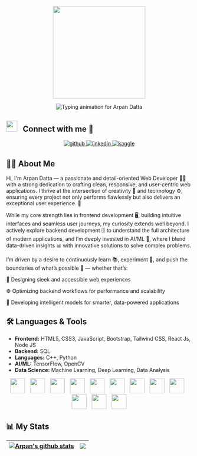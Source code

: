 <div align="center">
  <img height="250" src="https://media.licdn.com/dms/image/D5612AQGOmwfIE5mlWA/article-cover_image-shrink_720_1280/0/1674617947228?e=2147483647&v=beta&t=FTU_isQ6VYfV5D_ueFHPWvT8ZqgDeJG3yr8Mi8lpfk0" />
</div>

<p align="center">
  <img src="https://readme-typing-svg.demolab.com/?lines=Hi+there+👋+I'm+Arpan+Datta&font=Fira%20Code&center=true&width=380&height=50&duration=4000&pause=1000&weight=700&color=FF69B4" alt="Typing animation for Arpan Datta">
</p>

## <img src="https://media.giphy.com/media/iY8CRBdQXODJSCERIr/giphy.gif" width="30" height="30" style="margin-right: 10px;"> Connect with me 🤝

<div align="center">
<a href="https://github.com/arpandatta011" target="_blank">
<img src=https://img.shields.io/badge/github-%2324292e.svg?&style=for-the-badge&logo=github&logoColor=white alt=github style="margin-bottom: 5px;" />
</a>  
<a href="https://www.linkedin.com/in/arpandatta011/" target="_blank">
<img src=https://img.shields.io/badge/linkedin-%231E77B5.svg?&style=for-the-badge&logo=linkedin&logoColor=white alt=linkedin style="margin-bottom: 5px;" />
</a>
<a href="https://www.kaggle.com/arpandatta011" target="_blank">
<img src=https://img.shields.io/badge/kaggle-%2344BAE8.svg?&style=for-the-badge&logo=kaggle&logoColor=white alt=kaggle style="margin-bottom: 5px;" />
</a>
</div> 

## 👩‍💻 About Me

Hi, I'm Arpan Datta — a passionate and detail-oriented Web Developer 👨‍💻 with a strong dedication to crafting clean, responsive, and user-centric web applications.
I thrive at the intersection of creativity 🎨 and technology ⚙️, ensuring every project not only performs flawlessly but also delivers an exceptional user experience. 🚀

While my core strength lies in frontend development 🖥️, building intuitive interfaces and seamless user journeys, my curiosity extends well beyond.
I actively explore backend development 🗄️ to understand the full architecture of modern applications, and I’m deeply invested in AI/ML 🤖, where I blend data-driven insights 📊 with innovative solutions to solve complex problems.

I’m driven by a desire to continuously learn 📚, experiment 🧪, and push the boundaries of what’s possible 🚀 — whether that’s:

🎨 Designing sleek and accessible web experiences

⚙️ Optimizing backend workflows for performance and scalability

🤖 Developing intelligent models for smarter, data-powered applications


## 🛠️ Languages & Tools

- **Frontend:** HTML5, CSS3, JavaScript, Bootstrap, Tailwind CSS, React Js, Node JS
- **Backend:** SQL
- **Languages:** C++, Python
- **AI/ML:** TensorFlow, OpenCV
- **Data Science:** Machine Learning, Deep Learning, Data Analysis

<p align="center">
  <img src="https://skillicons.dev/icons?i=python" height="40" style="margin-right: 10px;" />
  <img src="https://skillicons.dev/icons?i=opencv" height="40" style="margin-right: 10px;" />
  <img src="https://skillicons.dev/icons?i=tensorflow" height="40" style="margin-right: 10px;" />
  <img src="https://skillicons.dev/icons?i=cpp" height="40" style="margin-right: 10px;" />
  <img src="https://skillicons.dev/icons?i=html" height="40" style="margin-right: 10px;" />
  <img src="https://skillicons.dev/icons?i=css" height="40" style="margin-right: 10px;" />
  <img src="https://skillicons.dev/icons?i=js" height="40" style="margin-right: 10px;" />
  <img src="https://skillicons.dev/icons?i=react" height="40" style="margin-right: 10px;" />
  <img src="https://skillicons.dev/icons?i=vite" height="40" style="margin-right: 10px;" />
  <img src="https://skillicons.dev/icons?i=bootstrap" height="40" style="margin-right: 10px;" />
  <img src="https://skillicons.dev/icons?i=tailwind" height="40" style="margin-right: 10px;" />
  <img src="https://skillicons.dev/icons?i=nodejs" height="40" />
</p>

## 📊 My Stats

| <a href="https://github.com/arpandatta011/github-readme-stats"><img align="center" src="https://github-readme-stats.vercel.app/api?username=arpandatta011&show_icons=true&include_all_commits=true&theme=buefy&hide_border=true" alt="Arpan's github stats" /></a> | <a href="https://github.com/arpandatta011/github-readme-stats"><img align="center" src="https://github-readme-stats.vercel.app/api/top-langs/?username=arpandatta011&layout=compact&theme=buefy&hide_border=true" /></a> |
| ------------- | ------------- |
